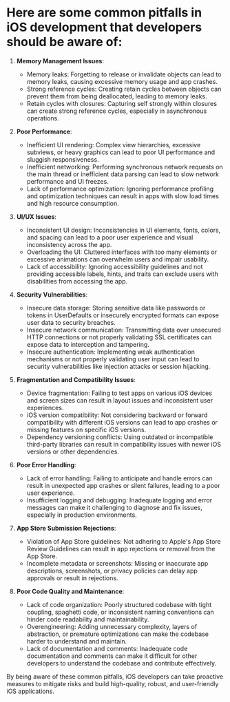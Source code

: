 #  Here are some common pitfalls in iOS development that developers should be aware of:

1. **Memory Management Issues**:
   - Memory leaks: Forgetting to release or invalidate objects can lead to memory leaks, causing excessive memory usage and app crashes.
   - Strong reference cycles: Creating retain cycles between objects can prevent them from being deallocated, leading to memory leaks.
   - Retain cycles with closures: Capturing self strongly within closures can create strong reference cycles, especially in asynchronous operations.

2. **Poor Performance**:
   - Inefficient UI rendering: Complex view hierarchies, excessive subviews, or heavy graphics can lead to poor UI performance and sluggish responsiveness.
   - Inefficient networking: Performing synchronous network requests on the main thread or inefficient data parsing can lead to slow network performance and UI freezes.
   - Lack of performance optimization: Ignoring performance profiling and optimization techniques can result in apps with slow load times and high resource consumption.

3. **UI/UX Issues**:
   - Inconsistent UI design: Inconsistencies in UI elements, fonts, colors, and spacing can lead to a poor user experience and visual inconsistency across the app.
   - Overloading the UI: Cluttered interfaces with too many elements or excessive animations can overwhelm users and impair usability.
   - Lack of accessibility: Ignoring accessibility guidelines and not providing accessible labels, hints, and traits can exclude users with disabilities from accessing the app.

4. **Security Vulnerabilities**:
   - Insecure data storage: Storing sensitive data like passwords or tokens in UserDefaults or insecurely encrypted formats can expose user data to security breaches.
   - Insecure network communication: Transmitting data over unsecured HTTP connections or not properly validating SSL certificates can expose data to interception and tampering.
   - Insecure authentication: Implementing weak authentication mechanisms or not properly validating user input can lead to security vulnerabilities like injection attacks or session hijacking.

5. **Fragmentation and Compatibility Issues**:
   - Device fragmentation: Failing to test apps on various iOS devices and screen sizes can result in layout issues and inconsistent user experiences.
   - iOS version compatibility: Not considering backward or forward compatibility with different iOS versions can lead to app crashes or missing features on specific iOS versions.
   - Dependency versioning conflicts: Using outdated or incompatible third-party libraries can result in compatibility issues with newer iOS versions or other dependencies.

6. **Poor Error Handling**:
   - Lack of error handling: Failing to anticipate and handle errors can result in unexpected app crashes or silent failures, leading to a poor user experience.
   - Insufficient logging and debugging: Inadequate logging and error messages can make it challenging to diagnose and fix issues, especially in production environments.

7. **App Store Submission Rejections**:
   - Violation of App Store guidelines: Not adhering to Apple's App Store Review Guidelines can result in app rejections or removal from the App Store.
   - Incomplete metadata or screenshots: Missing or inaccurate app descriptions, screenshots, or privacy policies can delay app approvals or result in rejections.

8. **Poor Code Quality and Maintenance**:
   - Lack of code organization: Poorly structured codebase with tight coupling, spaghetti code, or inconsistent naming conventions can hinder code readability and maintainability.
   - Overengineering: Adding unnecessary complexity, layers of abstraction, or premature optimizations can make the codebase harder to understand and maintain.
   - Lack of documentation and comments: Inadequate code documentation and comments can make it difficult for other developers to understand the codebase and contribute effectively.

By being aware of these common pitfalls, iOS developers can take proactive measures to mitigate risks and build high-quality, robust, and user-friendly iOS applications.

